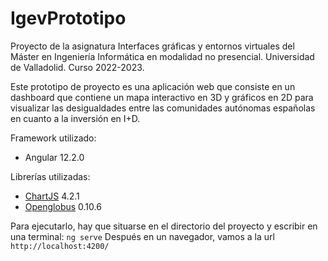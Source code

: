 # IgevPrototipo

Proyecto de la asignatura Interfaces gráficas y entornos virtuales del Máster en Ingeniería Informática en modalidad no presencial.
Universidad de Valladolid. Curso 2022-2023.

Este prototipo de proyecto es una aplicación web que consiste en un dashboard que contiene un mapa interactivo en 3D y gráficos en 2D para visualizar las desigualdades entre las comunidades autónomas españolas en cuanto a la inversión en I+D.

Framework utilizado:
- Angular 12.2.0

Librerías utilizadas:
- [ChartJS](https://github.com/chartjs/Chart.js) 4.2.1 
- [Openglobus](https://github.com/openglobus/openglobus) 0.10.6

Para ejecutarlo, hay que situarse en el directorio del proyecto y escribir en una terminal: `ng serve`
Después en un navegador, vamos a la url `http://localhost:4200/`
